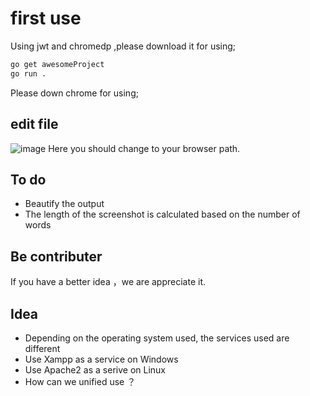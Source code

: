 # first use
Using jwt and chromedp ,please download it for using;
```bat
go get awesomeProject
go run .
```
Please down chrome for using;
## edit file
![image](https://github.com/yichirehuijian/AiChatSupport/assets/123849685/739caa28-5c1a-4c64-a377-4deee316bb5e)
Here you should change to your  browser path.

## To do
- Beautify the output
- The length of the screenshot is calculated based on the number of words

## Be contributer
If you have a better idea ，we are appreciate it.

## Idea
- Depending on the operating system used, the services used are different
- Use Xampp as a service on Windows
- Use Apache2 as a serive on Linux
- How can we unified use ？
